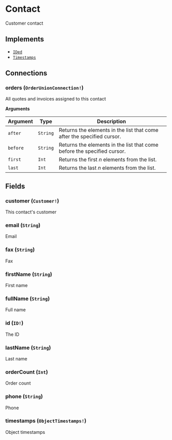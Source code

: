 # Contact

Customer contact

## Implements

- [`IDed`](../interface/ided.md)
- [`Timestamps`](../interface/timestamps.md)

## Connections

### orders (`OrderUnionConnection!`)
All quotes and invoices assigned to this contact

**Arguments**

| Argument | Type | Description |
| --- | --- | --- |
| `after` | `String` | Returns the elements in the list that come after the specified cursor. |
| `before` | `String` | Returns the elements in the list that come before the specified cursor. |
| `first` | `Int` | Returns the first _n_ elements from the list. |
| `last` | `Int` | Returns the last _n_ elements from the list. |

## Fields

### customer (`Customer!`)
This contact's customer

### email (`String`)
Email

### fax (`String`)
Fax

### firstName (`String`)
First name

### fullName (`String`)
Full name

### id (`ID!`)
The ID

### lastName (`String`)
Last name

### orderCount (`Int`)
Order count

### phone (`String`)
Phone

### timestamps (`ObjectTimestamps!`)
Object timestamps
